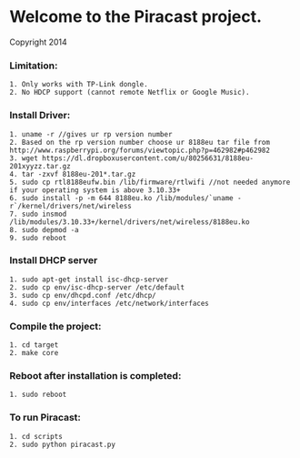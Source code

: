 Welcome to the Piracast project. 
=========
Copyright 2014 


### Limitation: 
    1. Only works with TP-Link dongle.
    2. No HDCP support (cannot remote Netflix or Google Music). 

### Install Driver:
    1. uname -r //gives ur rp version number 
    2. Based on the rp version number choose ur 8188eu tar file from http://www.raspberrypi.org/forums/viewtopic.php?p=462982#p462982
    3. wget https://dl.dropboxusercontent.com/u/80256631/8188eu-201xyyzz.tar.gz
    4. tar -zxvf 8188eu-201*.tar.gz
    5. sudo cp rtl8188eufw.bin /lib/firmware/rtlwifi //not needed anymore if your operating system is above 3.10.33+
    6. sudo install -p -m 644 8188eu.ko /lib/modules/`uname -r`/kernel/drivers/net/wireless
    7. sudo insmod /lib/modules/3.10.33+/kernel/drivers/net/wireless/8188eu.ko
    8. sudo depmod -a
    9. sudo reboot
    

### Install DHCP server
    1. sudo apt-get install isc-dhcp-server
    2. sudo cp env/isc-dhcp-server /etc/default
    3. sudo cp env/dhcpd.conf /etc/dhcp/
    4. sudo cp env/interfaces /etc/network/interfaces

### Compile the project: 
    1. cd target
    2. make core

### Reboot after installation is completed:
    1. sudo reboot

### To run Piracast:
    1. cd scripts
    2. sudo python piracast.py

